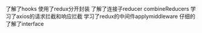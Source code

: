 了解了hooks
使用了redux分开封装
了解了连接子reducer   combineReducers
学习了axios的请求拦截和响应拦截
学习了redux的中间件applymiddleware
仔细的了解了interface

